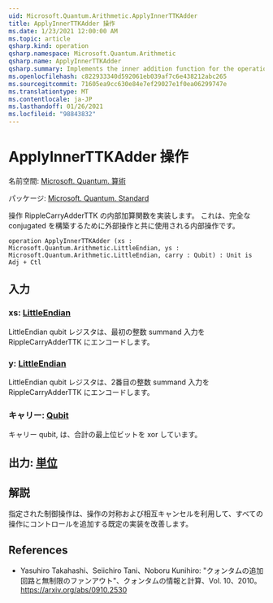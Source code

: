```yaml
---
uid: Microsoft.Quantum.Arithmetic.ApplyInnerTTKAdder
title: ApplyInnerTTKAdder 操作
ms.date: 1/23/2021 12:00:00 AM
ms.topic: article
qsharp.kind: operation
qsharp.namespace: Microsoft.Quantum.Arithmetic
qsharp.name: ApplyInnerTTKAdder
qsharp.summary: Implements the inner addition function for the operation RippleCarryAdderTTK. This is the inner operation that is conjugated with the outer operation to construct the full adder.
ms.openlocfilehash: c822933340d592061eb039af7c6e438212abc265
ms.sourcegitcommit: 71605ea9cc630e84e7ef29027e1f0ea06299747e
ms.translationtype: MT
ms.contentlocale: ja-JP
ms.lasthandoff: 01/26/2021
ms.locfileid: "98843832"
---
```

# <a name="applyinnerttkadder-operation"></a>ApplyInnerTTKAdder 操作

名前空間: [Microsoft. Quantum. 算術](xref:Microsoft.Quantum.Arithmetic)

パッケージ: [Microsoft. Quantum. Standard](https://nuget.org/packages/Microsoft.Quantum.Standard)


操作 RippleCarryAdderTTK の内部加算関数を実装します。 これは、完全な conjugated を構築するために外部操作と共に使用される内部操作です。

```qsharp
operation ApplyInnerTTKAdder (xs : Microsoft.Quantum.Arithmetic.LittleEndian, ys : Microsoft.Quantum.Arithmetic.LittleEndian, carry : Qubit) : Unit is Adj + Ctl
```


## <a name="input"></a>入力

### <a name="xs--littleendian"></a>xs: [LittleEndian](xref:Microsoft.Quantum.Arithmetic.LittleEndian)

LittleEndian qubit レジスタは、最初の整数 summand 入力を RippleCarryAdderTTK にエンコードします。


### <a name="ys--littleendian"></a>y: [LittleEndian](xref:Microsoft.Quantum.Arithmetic.LittleEndian)

LittleEndian qubit レジスタは、2番目の整数 summand 入力を RippleCarryAdderTTK にエンコードします。


### <a name="carry--qubit"></a>キャリー: [Qubit](xref:microsoft.quantum.lang-ref.qubit)

キャリー qubit, は、合計の最上位ビットを xor しています。



## <a name="output--unit"></a>出力: [単位](xref:microsoft.quantum.lang-ref.unit)



## <a name="remarks"></a>解説

指定された制御操作は、操作の対称および相互キャンセルを利用して、すべての操作にコントロールを追加する既定の実装を改善します。

## <a name="references"></a>References

- Yasuhiro Takahashi、Seiichiro Tani、Noboru Kunihiro: "クォンタムの追加回路と無制限のファンアウト"、クォンタムの情報と計算、Vol. 10、2010。
  https://arxiv.org/abs/0910.2530